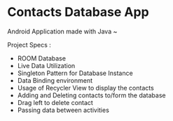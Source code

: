 # Contacts Database App
Android Application made with Java ~

Project Specs :
- ROOM Database
- Live Data Utilization
- Singleton Pattern for Database Instance
- Data Binding environment
- Usage of Recycler View to display the contacts
- Adding and Deleting contacts to/form the database
- Drag left to delete contact
- Passing data between activities

